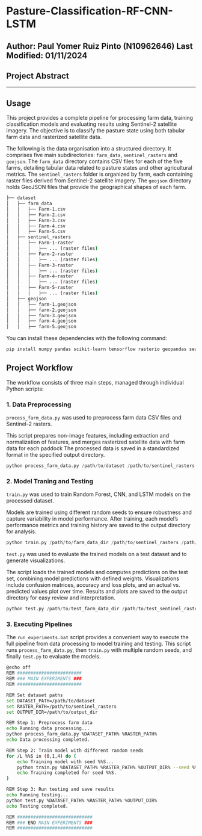 # Pasture-Classification-RF-CNN-LSTM

Author: Paul Yomer Ruiz Pinto (N10962646) Last Modified: 01/11/2024
--------------

## Project Abstract


--------------

## Usage

This project provides a complete pipeline for processing farm data, training classification models and evaluating results using Sentinel-2 satellite imagery. The objective is to classify the pasture state using both tabular farm data and rasterized satellite data.

The following is the data organisation into a structured directory. It comprises five main subdirectories: `farm_data`, `sentinel_rasters` and `geojson`. The `farm_data` directory contains CSV files for each of the five farms, detailing tabular data related to pasture states and other agricultural metrics. The `sentinel_rasters` folder is organized by farm, each containing raster files derived from Sentinel-2 satellite imagery. The `geojson` directory holds GeoJSON files that provide the geographical shapes of each farm. 

```bash
├── dataset
│   ├── farm_data
│   │   ├── Farm-1.csv
│   │   ├── Farm-2.csv
│   │   ├── Farm-3.csv
│   │   ├── Farm-4.csv
│   │   ├── Farm-5.csv
│   ├── sentinel_rasters
│   │   ├── Farm-1-raster
│   │   │   ├── ... (raster files)
│   │   ├── Farm-2-raster
│   │   │   ├── ... (raster files)
│   │   ├── Farm-3-raster
│   │   │   ├── ... (raster files)
│   │   ├── Farm-4-raster
│   │   │   ├── ... (raster files)
│   │   ├── Farm-5-raster
│   │   │   ├── ... (raster files)
│   ├── geojson
│   │   ├── farm-1.geojson
│   │   ├── farm-2.geojson
│   │   ├── farm-3.geojson
│   │   ├── farm-4.geojson
│   │   ├── farm-5.geojson
```


You can install these dependencies with the following command:

```python
pip install numpy pandas scikit-learn tensorflow rasterio geopandas seaborn matplotlib
```

## Project Workflow

The workflow consists of three main steps, managed through individual Python scripts:

### 1. Data Preprocessing <br/>

`process_farm_data.py` was used to preprocess farm data CSV files and Sentinel-2 rasters.

This script prepares non-image features, including extraction and normalization of features, and merges rasterized satellite data with farm data for each paddock The processed data is saved in a standardized format in the specified output directory.

```python
python process_farm_data.py /path/to/dataset /path/to/sentinel_rasters
```

### 2. Model Traning and Testing <br/>

`train.py` was used to train Random Forest, CNN, and LSTM models on the processed dataset.

Models are trained using different random seeds to ensure robustness and capture variability in model performance. After training, each model’s performance metrics and training history are saved to the output directory for analysis.


```python
python train.py /path/to/farm_data_dir /path/to/sentinel_rasters /path/to/output_dir --seed <SEED_VALUE>
```

`test.py` was used to evaluate the trained models on a test dataset and to generate visualizations.

The script loads the trained models and computes predictions on the test set, combining model predictions with defined weights. Visualizations include confusion matrices, accuracy and loss plots, and an actual vs. predicted values plot over time. Results and plots are saved to the output directory for easy review and interpretation. 

```python
python test.py /path/to/test_farm_data_dir /path/to/test_sentinel_rasters /path/to/output_dir
```

### 3. Executing Pipelines <br/>

The `run_experiments.bat` script provides a convenient way to execute the full pipeline from data processing to model training and testing. This script runs `process_farm_data.py`, then `train.py` with multiple random seeds, and finally `test.py` to evaluate the models.

```bash
@echo off
REM ########################
REM ### MAIN EXPERIMENTS ###
REM ########################

REM Set dataset paths
set DATASET_PATH=/path/to/dataset
set RASTER_PATH=/path/to/sentinel_rasters
set OUTPUT_DIR=/path/to/output_dir

REM Step 1: Preprocess farm data
echo Running data processing...
python process_farm_data.py %DATASET_PATH% %RASTER_PATH%
echo Data processing completed.

REM Step 2: Train model with different random seeds
for /L %%S in (0,1,4) do (
    echo Training model with seed %%S...
    python train.py %DATASET_PATH% %RASTER_PATH% %OUTPUT_DIR% --seed %%S
    echo Training completed for seed %%S.
)

REM Step 3: Run testing and save results
echo Running testing...
python test.py %DATASET_PATH% %RASTER_PATH% %OUTPUT_DIR%
echo Testing completed.

REM ############################
REM ### END MAIN EXPERIMENTS ###
REM ############################
```





